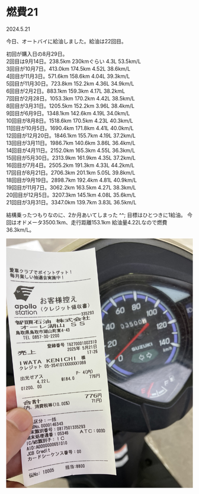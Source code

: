 # 燃費21

2024.5.21<br />

今日、オートバイに給油しました。給油は22回目。

初回が購入日の8月29日。<br />
2回目は9月14日。238.5km 230kmぐらい 4.3L 53.5km/L<br />
3回目が10月7日。413.0km 174.5km 4.52L 38.6km/L<br />
4回目が11月3日。571.6km 158.6km 4.04L 39.3km/L<br />
5回目が11月30日。723.8km 152.2km 4.36L 34.9km/L<br />
6回目が2月2日。883.1km 159.3km 4.17L 38.2kmL<br />
7回目が2月28日。1053.3km 170.2km 4.42L 38.5km/L<br />
8回目が3月31日。1205.5km 152.2km 3.96L 38.4km/L<br />
9回目が6月9日。1348.1km 142.6km 4.19L 34.0km/L<br />
10回目が8月8日。1518.6km 170.5km 4.23L 40.3km/L<br />
11回目が10月5日。1690.4km 171.8km 4.41L 40.0km/L<br />
12回目が12月20日。1846.1km 155.7km 4.19L 37.2km/L<br />
13回目が3月11日。1986.7km 140.6km 3.86L 36.4km/L<br />
14回目が4月11日。2152.0km 165.3km 4.55L 36.3km/L<br />
15回目が5月30日。2313.9km 161.9km 4.35L 37.2km/L<br />
16回目が7月4日。2505.2km 191.3km 4.33L 44.2km/L<br />
17回目が8月21日。2706.3km 201.1km 5.05L 39.8km/L<br />
18回目が9月19日。2898.7km 192.4km 4.81L 40.9km/L<br />
19回目が11月7日。3062.2km 163.5km 4.27L 38.3km/L<br />
20回目が12月5日。3207.3km 145.1km 4.08L 35.6km/L<br />
21回目が3月31日。3347.0km 139.7km 3.83L 36.5km/L<br />

結構乗ったつもりなのに、2か月あいてしまった ^^; 目標はひとつきに1給油。
今回はオドメータ3500.1km、走行距離153.1km 給油量4.22Lなので燃費36.3km/L。

![nenpi](nenpi21.jpg)

